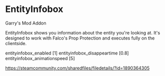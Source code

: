 # EntityInfobox
Garry's Mod Addon

EntityInfobox shows you information about the entity you're looking at.
It's designed to work with Falco's Prop Protection and executes fully on the clientside.

entityinfobox_enabled [1]
entityinfobox_disappeartime [0.8]
entityinfobox_animationspeed [5]

https://steamcommunity.com/sharedfiles/filedetails/?id=1890364305
